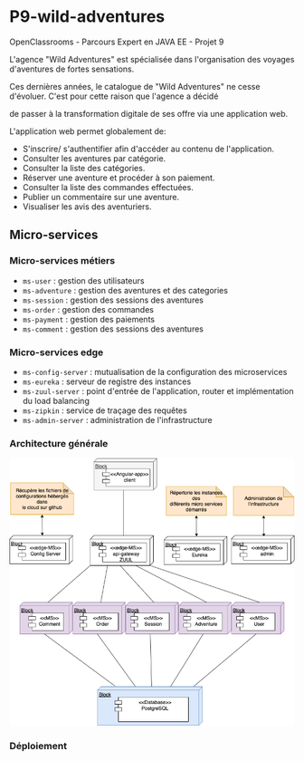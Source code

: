 # P9-wild-adventures

OpenClassrooms - Parcours Expert en JAVA EE - Projet 9

L'agence  "Wild Adventures" est spécialisée dans l'organisation des voyages d'aventures de fortes sensations.

Ces dernières années, le catalogue de "Wild Adventures" ne cesse d'évoluer. C'est pour cette raison que l'agence a décidé

de passer à la transformation digitale de ses offre via une application web.

L'application web permet globalement de:

- S'inscrire/ s'authentifier afin d'accéder au contenu de l'application.
- Consulter les aventures par catégorie.
- Consulter la liste des catégories.
- Réserver une aventure et procéder à son paiement.
- Consulter la liste des commandes effectuées.
- Publier un commentaire sur une aventure.
- Visualiser les avis des aventuriers.

## Micro-services

### Micro-services métiers

- `ms-user` : gestion des utilisateurs
- `ms-adventure` : gestion des aventures et des categories
- `ms-session` : gestion des sessions des aventures
- `ms-order` : gestion des commandes
- `ms-payment` : gestion des paiements
- `ms-comment` : gestion des sessions des aventures

### Micro-services edge

- `ms-config-server` : mutualisation de la configuration des microservices
- `ms-eureka` : serveur de registre des instances
- `ms-zuul-server` : point d'entrée de l'application, router et implémentation du load balancing
- `ms-zipkin` : service de traçage des requêtes
- `ms-admin-server` : administration de l'infrastructure

### Architecture générale

![](fonctionnel/images/archi-globale.png?raw=true)

### Déploiement

